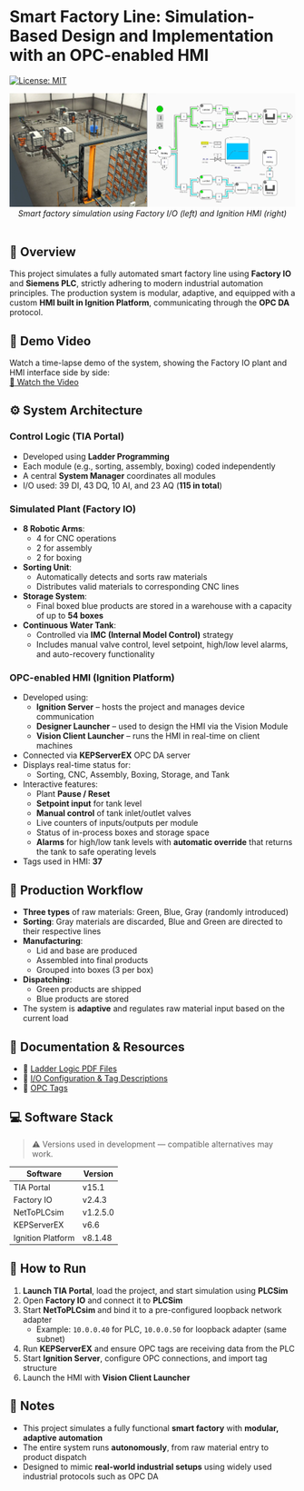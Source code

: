# Smart Factory Line: Simulation-Based Design and Implementation with an OPC-enabled HMI

[![License: MIT](https://img.shields.io/badge/License-MIT-yellow.svg)](https://opensource.org/licenses/MIT)

<p align="center">
  <img src="images/plant_and_HMI.png" alt="plant and HMI picture" style="max-width: 100%; height: auto;" />
  <em>Smart factory simulation using Factory I/O (left) and Ignition HMI (right)</em>
  <br><br>
</p>


## 🎯 Overview  
This project simulates a fully automated smart factory line using **Factory IO** and **Siemens PLC**, strictly adhering to modern industrial automation principles. The production system is modular, adaptive, and equipped with a custom **HMI built in Ignition Platform**, communicating through the **OPC DA** protocol.


## 🎥 Demo Video  
Watch a time-lapse demo of the system, showing the Factory IO plant and HMI interface side by side:  
[🔗 Watch the Video](https://www.youtube.com/watch?v=jPaWf-pehfE)


## ⚙️ System Architecture  

### Control Logic (TIA Portal)
- Developed using **Ladder Programming**
- Each module (e.g., sorting, assembly, boxing) coded independently
- A central **System Manager** coordinates all modules
- I/O used: 39 DI, 43 DQ, 10 AI, and 23 AQ (**115 in total**)

### Simulated Plant (Factory IO)
- **8 Robotic Arms**:
  - 4 for CNC operations
  - 2 for assembly
  - 2 for boxing
- **Sorting Unit**:
  - Automatically detects and sorts raw materials
  - Distributes valid materials to corresponding CNC lines
- **Storage System**:
  - Final boxed blue products are stored in a warehouse with a capacity of up to **54 boxes**
- **Continuous Water Tank**:
  - Controlled via **IMC (Internal Model Control)** strategy
  - Includes manual valve control, level setpoint, high/low level alarms, and auto-recovery functionality

### OPC-enabled HMI (Ignition Platform)
- Developed using:
  - **Ignition Server** – hosts the project and manages device communication
  - **Designer Launcher** – used to design the HMI via the Vision Module
  - **Vision Client Launcher** – runs the HMI in real-time on client machines
- Connected via **KEPServerEX** OPC DA server
- Displays real-time status for:
  - Sorting, CNC, Assembly, Boxing, Storage, and Tank
- Interactive features:
  - Plant **Pause / Reset**
  - **Setpoint input** for tank level
  - **Manual control** of tank inlet/outlet valves
  - Live counters of inputs/outputs per module
  - Status of in-process boxes and storage space
  - **Alarms** for high/low tank levels with **automatic override** that returns the tank to safe operating levels
- Tags used in HMI: **37**


## 🔄 Production Workflow
- **Three types** of raw materials: Green, Blue, Gray (randomly introduced)
- **Sorting**: Gray materials are discarded, Blue and Green are directed to their respective lines
- **Manufacturing**:
  - Lid and base are produced
  - Assembled into final products
  - Grouped into boxes (3 per box)
- **Dispatching**:
  - Green products are shipped
  - Blue products are stored
- The system is **adaptive** and regulates raw material input based on the current load


## 📁 Documentation & Resources
- 📄 [Ladder Logic PDF Files](TIA_Portal_PLC_Code/CodePDF)
- 📄 [I/O Configuration & Tag Descriptions](TIA_Portal_PLC_Code/TagsPDF)
- 📄 [OPC Tags](KEPServerEX_OPC_Server/tags.csv)


## 💻 Software Stack  

> ⚠️ Versions used in development — compatible alternatives may work.

| Software         | Version     |
|------------------|-------------|
| TIA Portal       | v15.1       |
| Factory IO       | v2.4.3      |
| NetToPLCsim      | v1.2.5.0    |
| KEPServerEX      | v6.6        |
| Ignition Platform| v8.1.48     |


## 🚀 How to Run

1. **Launch TIA Portal**, load the project, and start simulation using **PLCSim**
2. Open **Factory IO** and connect it to **PLCSim**
3. Start **NetToPLCsim** and bind it to a pre-configured loopback network adapter  
   - Example: `10.0.0.40` for PLC, `10.0.0.50` for loopback adapter (same subnet)
4. Run **KEPServerEX** and ensure OPC tags are receiving data from the PLC
5. Start **Ignition Server**, configure OPC connections, and import tag structure
6. Launch the HMI with **Vision Client Launcher**


## 📌 Notes
- This project simulates a fully functional **smart factory** with **modular, adaptive automation**
- The entire system runs **autonomously**, from raw material entry to product dispatch
- Designed to mimic **real-world industrial setups** using widely used industrial protocols such as OPC DA
